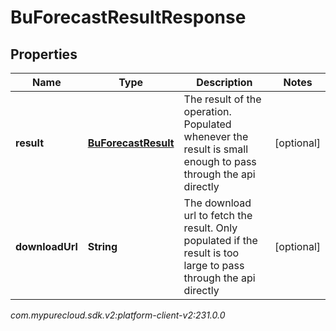 # BuForecastResultResponse


## Properties

| Name | Type | Description | Notes |
| ------------ | ------------- | ------------- | ------------- |
| **result** | [**BuForecastResult**](BuForecastResult) | The result of the operation.  Populated whenever the result is small enough to pass through the api directly |  [optional] |
| **downloadUrl** | **String** | The download url to fetch the result.  Only populated if the result is too large to pass through the api directly |  [optional] |




_com.mypurecloud.sdk.v2:platform-client-v2:231.0.0_
